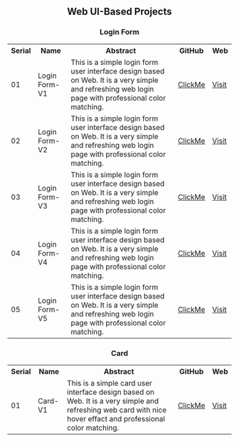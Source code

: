 <h2 align="center">Web UI-Based Projects</h2>


<h3 align="center">Login Form</h3>

<table>
  <tr>
    <th>Serial</th>
    <th>Name</th>
    <th>Abstract</th>
    <th>GitHub</th>
    <th>Web</th>
  </tr>
  <tr>
    <td>01</td>
    <td>Login Form-V1</td>
    <td>This is a simple login form user interface design based on Web. It is a very simple and refreshing web login page with professional color matching.</td>
    <td><a href="https://github.com/mdrakibulislam-zero/WebUILoginFormV1">ClickMe</a></td>
    <td><a href="https://mdrakibulislam-zero.github.io/WebUILoginFormV1/">Visit</a></td>
  </tr>
  <tr>
    <td>02</td>
    <td>Login Form-V2</td>
    <td>This is a simple login form user interface design based on Web. It is a very simple and refreshing web login page with professional color matching.</td>
    <td><a href="https://github.com/mdrakibulislam-zero/WebUILoginFormV2">ClickMe</a></td>
    <td><a href="https://mdrakibulislam-zero.github.io/WebUILoginFormV2/">Visit</a></td>
  </tr>
  <tr>
    <td>03</td>
    <td>Login Form-V3</td>
    <td>This is a simple login form user interface design based on Web. It is a very simple and refreshing web login page with professional color matching.</td>
    <td><a href="https://github.com/mdrakibulislam-zero/WebUILoginFormV3">ClickMe</a></td>
    <td><a href="https://mdrakibulislam-zero.github.io/WebUILoginFormV3/">Visit</a></td>
  </tr>
  <tr>
    <td>04</td>
    <td>Login Form-V4</td>
    <td>This is a simple login form user interface design based on Web. It is a very simple and refreshing web login page with professional color matching.</td>
    <td><a href="https://github.com/mdrakibulislam-zero/WebUILoginFormV4">ClickMe</a></td>
    <td><a href="https://mdrakibulislam-zero.github.io/WebUILoginFormV4/">Visit</a></td>
  </tr>
  <tr>
    <td>05</td>
    <td>Login Form-V5</td>
    <td>This is a simple login form user interface design based on Web. It is a very simple and refreshing web login page with professional color matching.</td>
    <td><a href="https://github.com/mdrakibulislam-zero/WebUILoginFormV5">ClickMe</a></td>
    <td><a href="https://mdrakibulislam-zero.github.io/WebUILoginFormV5/">Visit</a></td>
  </tr>
</table>


<h3 align="center">Card</h3>

<table>
  <tr>
    <th>Serial</th>
    <th>Name</th>
    <th>Abstract</th>
    <th>GitHub</th>
    <th>Web</th>
  </tr>
  <tr>
    <td>01</td>
    <td>Card-V1</td>
    <td>This is a simple card user interface design based on Web. It is a very simple and refreshing web card with nice hover effact and professional color matching.</td>
    <td><a href="https://github.com/mdrakibulislam-zero/WebUICardV1">ClickMe</a></td>
    <td><a href="https://mdrakibulislam-zero.github.io/WebUICardV1/">Visit</a></td>
  </tr>
<table>
